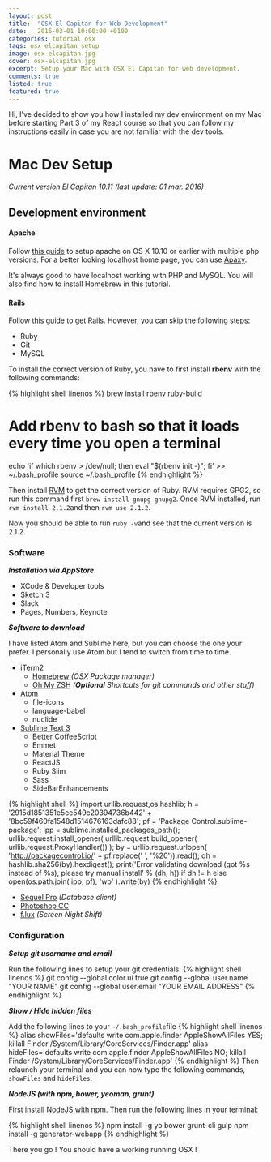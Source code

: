 ```yaml
---
layout: post
title:  "OSX El Capitan for Web Development"
date:   2016-03-01 10:00:00 +0100
categories: tutorial osx
tags: osx elcapitan setup
image: osx-elcapitan.jpg
cover: osx-elcapitan.jpg
excerpt: Setup your Mac with OSX El Capitan for web development.
comments: true
listed: true
featured: true
---
```

Hi, I've decided to show you how I installed my dev environment on my Mac before starting Part 3 of my React course so that you can follow my instructions easily in case you are not familiar with the dev tools.

# Mac Dev Setup
_Current version El Capitan 10.11 (last update: 01 mar. 2016)_

## Development environment

#### Apache
Follow [this guide](http://getgrav.org/blog/mac-os-x-apache-setup-multiple-php-versions) to setup apache on OS X 10.10 or earlier with multiple php versions.
For a better looking localhost home page, you can use [Apaxy](http://adamwhitcroft.com/apaxy/).

It's always good to have localhost working with PHP and MySQL. You will also find how to install Homebrew in this tutorial.

#### Rails
Follow [this guide](https://gorails.com/setup/osx/10.11-el-capitan) to get Rails. However, you can skip the following steps:

* Ruby
* Git
* MySQL

To install the correct version of Ruby, you have to first install **rbenv** with the following commands:

{% highlight shell linenos %}
brew install rbenv ruby-build

# Add rbenv to bash so that it loads every time you open a terminal
echo 'if which rbenv > /dev/null; then eval "$(rbenv init -)"; fi' >> ~/.bash_profile
source ~/.bash_profile
{% endhighlight %}

Then install [RVM](http://rvm.io/) to get the correct version of Ruby. RVM requires GPG2, so run this command first ```brew install gnupg gnupg2```.
Once RVM installed, run ```rvm install 2.1.2```and then ```rvm use 2.1.2```.

Now you should be able to run ```ruby -v```and see that the current version is 2.1.2.

### Software
**_Installation via AppStore_**

* XCode & Developer tools
* Sketch 3
* Slack
* Pages, Numbers, Keynote

**_Software to download_**

I have listed Atom and Sublime here, but you can choose the one your prefer. I personally use Atom but I tend to switch from time to time.

* [iTerm2](http://iterm2.com/)
  * [Homebrew](http://brew.sh/) _(OSX Package manager)_
  * [Oh My ZSH](https://github.com/robbyrussell/oh-my-zsh) _(**Optional** Shortcuts for git commands and other stuff)_
* [Atom](https://atom.io/)
  * file-icons
  * language-babel
  * nuclide
* [Sublime Text 3](http://www.sublimetext.com/3)
  * Better CoffeeScript
  * Emmet
  * Material Theme
  * ReactJS
  * Ruby Slim
  * Sass
  * SideBarEnhancements

{% highlight shell %}
import urllib.request,os,hashlib; h = '2915d1851351e5ee549c20394736b442' + '8bc59f460fa1548d1514676163dafc88'; pf = 'Package Control.sublime-package'; ipp = sublime.installed_packages_path(); urllib.request.install_opener( urllib.request.build_opener( urllib.request.ProxyHandler()) ); by = urllib.request.urlopen( 'http://packagecontrol.io/' + pf.replace(' ', '%20')).read(); dh = hashlib.sha256(by).hexdigest(); print('Error validating download (got %s instead of %s), please try manual install' % (dh, h)) if dh != h else open(os.path.join( ipp, pf), 'wb' ).write(by)
{% endhighlight %}

* [Sequel Pro](http://www.sequelpro.com/) _(Database client)_
* [Photoshop CC](http://www.adobe.com/fr/downloads.html)
* [f.lux](https://justgetflux.com/) _(Screen Night Shift)_

### Configuration
**_Setup git username and email_**

Run the following lines to setup your git credentials:
{% highlight shell linenos %}
git config --global color.ui true
git config --global user.name "YOUR NAME"
git config --global user.email "YOUR EMAIL ADDRESS"
{% endhighlight %}

**_Show / Hide hidden files_**

Add the following lines to your ```~/.bash_profile```file
{% highlight shell linenos %}
alias showFiles='defaults write com.apple.finder AppleShowAllFiles YES; killall Finder /System/Library/CoreServices/Finder.app'
alias hideFiles='defaults write com.apple.finder AppleShowAllFiles NO; killall Finder /System/Library/CoreServices/Finder.app'
{% endhighlight %}
Then relaunch your terminal and you can now type the following commands, ```showFiles``` and ```hideFiles```.

**_NodeJS (with npm, bower, yeoman, grunt)_**

First install [NodeJS with npm](https://nodejs.org/en/).
Then run the following lines in your terminal:

{% highlight shell linenos %}
npm install -g yo bower grunt-cli gulp
npm install -g generator-webapp
{% endhighlight %}

There you go ! You should have a working running OSX !
